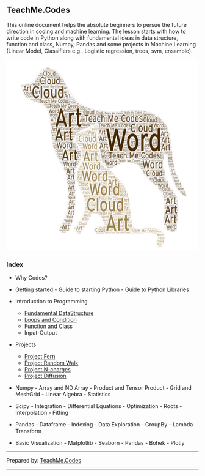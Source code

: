 

## TeachMe.Codes



This online document helps the absolute beginners to persue the future direction in coding and machine learning. The lesson starts with how to write code in Python along with fundamental ideas in data structure, function and class, Numpy, Pandas and some projects in Machine Learning (Linear Model, Classifiers e.g., Logistic regression, trees, svm, ensamble).


<img src = "img/teachme.png" width="500" height="500" /> 

        
### Index 

- Why Codes?

- Getting started
      - Guide to starting Python
      - Guide to Python Libraries


- Introduction to Programming
    - [Fundamental DataStructure](www.teachmex.github.io/docs/DataStructure/ds/) 
    - [Loops and Condition](www.teachmex.github.io/docs/LoopsConditions/lnc/)
    - [Function and Class](www.teachmex.github.io/docs//FunctionClass/fnc/)
    - Input-Output
    

- Projects
    - [Project Fern](www.teachmex.github.io/docs/Projects/Fern/fern/)
    - [Project Random Walk](www.teachmex.github.io/docs/Projects/Rwalk/Rwalk/)
    - [Project N-charges](www.teachmex.github.io/docs/Projects/Ncharges/Ncharges/)
    - [Project Diffusion](www.teachmex.github.io/docs/Projects/Diffusion/Diffusion/)


- Numpy
      - Array and ND Array
      - Product and Tensor Product
      - Grid and MeshGrid
      - Linear Algebra
      - Statistics
 
- Scipy
      - Integration
      - Differential Equations
      - Optimization
      - Roots
      - Interpolation
      - Fitting
      
- Pandas
      - Dataframe
      - Indexing
      - Data Exploration
      - GroupBy
      - Lambda Transform      
      
- Basic Visualization
      - Matplotlib
      - Seaborn
      - Pandas
      - Bohek
      - Plotly
      


  

-----------

Prepared by: [TeachMe.Codes](www.teachme.codes)

------
  